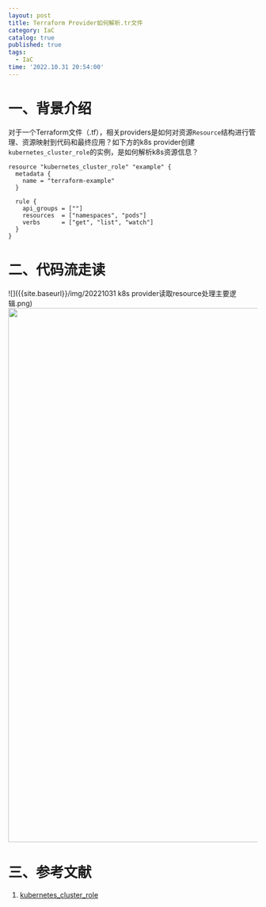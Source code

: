 ```yaml
---
layout: post
title: Terraform Provider如何解析.tr文件
category: IaC
catalog: true
published: true
tags:
  - IaC
time: '2022.10.31 20:54:00'
---
```

# 一、背景介绍
对于一个Terraform文件（.tf），相关providers是如何对资源`Resource`结构进行管理、资源映射到代码和最终应用？如下方的k8s provider创建`kubernetes_cluster_role`的实例，是如何解析k8s资源信息？

```
resource "kubernetes_cluster_role" "example" {
  metadata {
    name = "terraform-example"
  }

  rule {
    api_groups = [""]
    resources  = ["namespaces", "pods"]
    verbs      = ["get", "list", "watch"]
  }
}
```

# 二、代码流走读
![]({{site.baseurl}}/img/20221031 k8s provider读取resource处理主要逻辑.png)
<img src="{{site.baseurl}}/img/20221031 k8s provider读取resource处理主要逻辑.png" width="1080"/>
# 三、参考文献
1. [kubernetes_cluster_role](https://registry.terraform.io/providers/hashicorp/kubernetes/latest/docs/resources/cluster_role)
